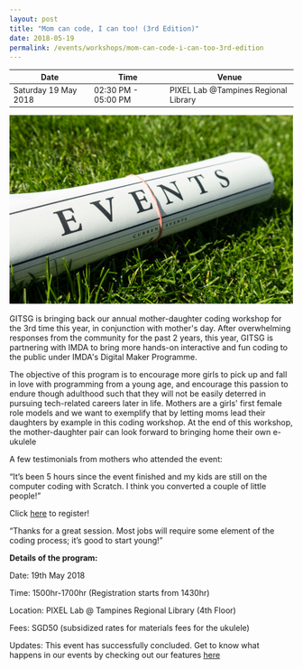 ```yaml
---
layout: post
title: "Mom can code, I can too! (3rd Edition)"
date: 2018-05-19
permalink: /events/workshops/mom-can-code-i-can-too-3rd-edition
---
```


| Date | Time | Venue |
|--------|---|---|
| Saturday 19 May 2018 | 02:30 PM - 05:00 PM | PIXEL Lab @Tampines Regional Library |

![hi](/images/events/generic-event-image.jpg)

GITSG is bringing back our annual mother-daughter coding workshop for the 3rd time this year, in conjunction with mother's day. After overwhelming responses from the community for the past 2 years, this year, GITSG is partnering with IMDA to bring more hands-on interactive and fun coding to the public under IMDA's Digital Maker Programme. 

The objective of this program is to encourage more girls to pick up and fall in love with programming from a young age, and encourage this passion to endure though adulthood such that they will not be easily deterred in pursuing tech-related careers later in life. Mothers are a girls' first female role models and we want to exemplify that by letting moms lead their daughters by example in this coding workshop. At the end of this workshop, the mother-daughter pair can look forward to bringing home their own e-ukulele

A few testimonials from mothers who attended the event:

“It’s been 5 hours since the event finished and my kids are still on the computer coding with Scratch. I think you converted a couple of little people!” 

 

Click <a href="https://www.eventbrite.com/e/mom-can-code-i-can-too-3rd-edition-tickets-45290162094" target="_blank">here</a> to register!


“Thanks for a great session. Most jobs will require some element of the coding process; it’s good to start young!”

**Details of the program:**

Date: 19th May 2018

Time: 1500hr-1700hr (Registration starts from 1430hr)

Location: PIXEL Lab @ Tampines Regional Library (4th Floor)

Fees: SGD50 (subsidized rates for materials fees for the ukulele)

Updates: This event has successfully concluded. Get to know what happens in our events by checking out our features <a href="" target="_blank">here</a>
